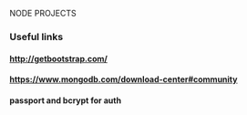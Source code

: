 NODE PROJECTS

### Useful links

#### http://getbootstrap.com/
#### https://www.mongodb.com/download-center#community
#### passport and bcrypt for auth
